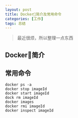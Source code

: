 ```yaml
---
layout: post
title: Docker🐳简介及常用命令
categories: [工作]
tags: 总结
---
```


> 最近很烦，所以整理一点东西

## Docker🐋简介

## 常用命令
```
docker ps -a
docker stop imageId
docker start imageId
dock rm imageId
docker images
docker rmi imageId
docker inspect imageId
```
